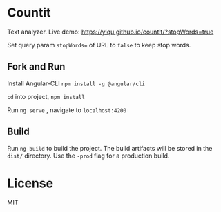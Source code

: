 # Countit

Text analyzer. Live demo: https://yiqu.github.io/countit/?stopWords=true

Set query param `stopWords=` of URL to `false` to keep stop words.

## Fork and Run

Install Angular-CLI `npm install -g @angular/cli`

`cd` into project, `npm install`

Run `ng serve` , navigate to `localhost:4200`

## Build

Run `ng build` to build the project. The build artifacts will be stored in the `dist/` directory. Use the `-prod` flag for a production build.

# License

MIT

